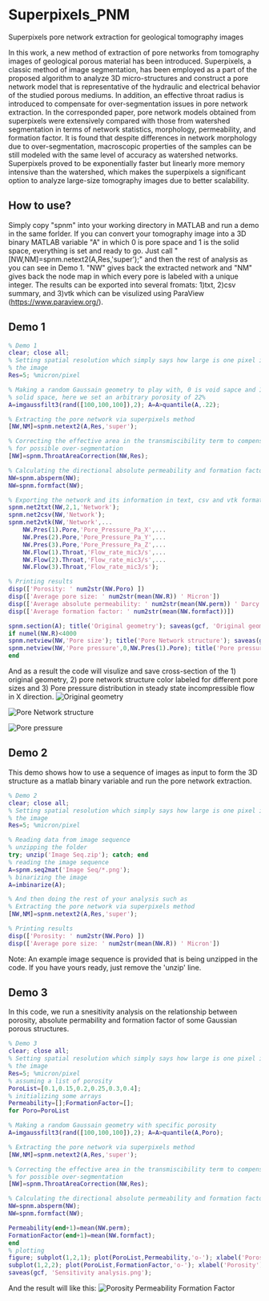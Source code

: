 # Superpixels_PNM
Superpixels pore network extraction for geological tomography images

In this work, a new method of extraction of pore networks from tomography images of geological porous material has been introduced. Superpixels, a classic method of image segmentation, has been employed as a part of the proposed algorithm to analyze 3D micro-structures and construct a pore network model that is representative of the hydraulic and electrical behavior of the studied porous mediums. In addition, an effective throat radius is introduced to compensate for over-segmentation issues in pore network extraction. In the corresponded paper, pore network models obtained from superpixels were extensively compared with those from watershed segmentation in terms of network statistics, morphology, permeability, and formation factor. It is found that despite differences in network morphology due to over-segmentation, macroscopic properties of the samples can be still modeled with the same level of accuracy as watershed networks. Superpixels proved to be exponentially faster but linearly more memory intensive than the watershed, which makes the superpixels a significant option to analyze large-size tomography images due to better scalability.

## How to use?
Simply copy "spnm" into your working directory in MATLAB and run a demo in the same forlder. If you can convert your tomography image into a 3D binary MATLAB variable "A" in which 0 is pore space and 1 is the solid space, everything is set and ready to go. Just call "[NW,NM]=spnm.netext2(A,Res,'super');" and then the rest of analysis as you can see in Demo 1. "NW" gives back the extracted network and "NM" gives back the node map in which every pore is labeled with a unique integer. The results can be exported into several fromats: 1)txt, 2)csv summary, and 3)vtk which can be visulized using ParaView (https://www.paraview.org/). 

## Demo 1
```matlab
% Demo 1
clear; close all; 
% Setting spatial resolution which simply says how large is one pixel in 
% the image
Res=5; %micron/pixel

% Making a random Gaussain geometry to play with, 0 is void sapce and 1 is 
% solid space, here we set an arbitrary porosity of 22%
A=imgaussfilt3(rand([100,100,100]),2); A=A>quantile(A,.22);

% Extracting the pore network via superpixels method
[NW,NM]=spnm.netext2(A,Res,'super');

% Correcting the effective area in the transmiscibility term to compensate 
% for possible over-segmentation
[NW]=spnm.ThroatAreaCorrection(NW,Res);

% Calculating the directional absolute permeability and formation factors
NW=spnm.absperm(NW);
NW=spnm.formfact(NW); 

% Exporting the network and its information in text, csv and vtk formats
spnm.net2txt(NW,2,1,'Network');
spnm.net2csv(NW,'Network');
spnm.net2vtk(NW,'Network',...
    NW.Pres(1).Pore,'Pore_Pressure_Pa_X',...
    NW.Pres(2).Pore,'Pore_Pressure_Pa_Y',...
    NW.Pres(3).Pore,'Pore_Pressure_Pa_Z',...
    NW.Flow(1).Throat,'Flow_rate_mic3/s',...
    NW.Flow(2).Throat,'Flow_rate_mic3/s',...
    NW.Flow(3).Throat,'Flow_rate_mic3/s');

% Printing results
disp(['Porosity: ' num2str(NW.Poro) ])
disp(['Average pore size: ' num2str(mean(NW.R)) ' Micron'])
disp(['Average absolute permeability: ' num2str(mean(NW.perm)) ' Darcy'])
disp(['Average formation factor: ' num2str(mean(NW.formfact))])

spnm.section(A); title('Original geometry'); saveas(gcf, 'Original geometry.png');
if numel(NW.R)<4000
spnm.netview(NW,'Pore size'); title('Pore Network structure'); saveas(gcf, 'Pore Network structure.png');
spnm.netview(NW,'Pore pressure',0,NW.Pres(1).Pore); title('Pore pressure'); saveas(gcf, 'Pore pressure.png');
end
```
And as a result the code will visulize and save cross-section of the 1) original geometry, 2) pore network structure color labeled for different pore sizes and 3) Pore pressure distribution in steady state incompressible flow in X direction. 
![Original geometry](https://github.com/ArashRabbani/Superpixels_PNM/blob/main/Original%20geometry.png)

![Pore Network structure](https://github.com/ArashRabbani/Superpixels_PNM/blob/main/Pore%20Network%20structure.png)

![Pore pressure](https://github.com/ArashRabbani/Superpixels_PNM/blob/main/Pore%20pressure.png)

## Demo 2
This demo shows how to use a sequence of images as input to form the 3D structure as a matlab binary variable and run the pore network extraction. 

```matlab
% Demo 2
clear; close all; 
% Setting spatial resolution which simply says how large is one pixel in 
% the image
Res=5; %micron/pixel

% Reading data from image sequence
% unzipping the folder
try; unzip('Image Seq.zip'); catch; end
% reading the image sequence
A=spnm.seq2mat('Image Seq/*.png');
% binarizing the image
A=imbinarize(A); 

% And then doing the rest of your analysis such as 
% Extracting the pore network via superpixels method
[NW,NM]=spnm.netext2(A,Res,'super');

% Printing results
disp(['Porosity: ' num2str(NW.Poro) ])
disp(['Average pore size: ' num2str(mean(NW.R)) ' Micron'])
```
Note: An example image sequence is provided that is being unzipped in the code. If you have yours ready, just remove the 'unzip' line. 

## Demo 3
In this code, we run a snesitivity analysis on the relationship between porosity, absolute permability and formation factor of some Gaussian porous structures. 
```matlab
% Demo 3
clear; close all; 
% Setting spatial resolution which simply says how large is one pixel in 
% the image
Res=5; %micron/pixel
% assuming a list of porosity 
PoroList=[0.1,0.15,0.2,0.25,0.3,0.4];
% initializing some arrays
Permeability=[];FormationFactor=[];
for Poro=PoroList

% Making a random Gaussain geometry with specific porosity
A=imgaussfilt3(rand([100,100,100]),2); A=A>quantile(A,Poro);

% Extracting the pore network via superpixels method
[NW,NM]=spnm.netext2(A,Res,'super');

% Correcting the effective area in the transmiscibility term to compensate 
% for possible over-segmentation
[NW]=spnm.ThroatAreaCorrection(NW,Res);

% Calculating the directional absolute permeability and formation factors
NW=spnm.absperm(NW);
NW=spnm.formfact(NW); 

Permeability(end+1)=mean(NW.perm);
FormationFactor(end+1)=mean(NW.formfact);
end
% plotting 
figure; subplot(1,2,1); plot(PoroList,Permeability,'o-'); xlabel('Porosity'); ylabel('Permeability (D)'); axis square; 
subplot(1,2,2); plot(PoroList,FormationFactor,'o-'); xlabel('Porosity'); ylabel('Formation factor'); axis square; 
saveas(gcf, 'Sensitivity analysis.png');
```
And the result will like this: 
![Porosity Permeability Formation Factor](https://github.com/ArashRabbani/Superpixels_PNM/blob/main/Sensitivity%20analysis.png)
